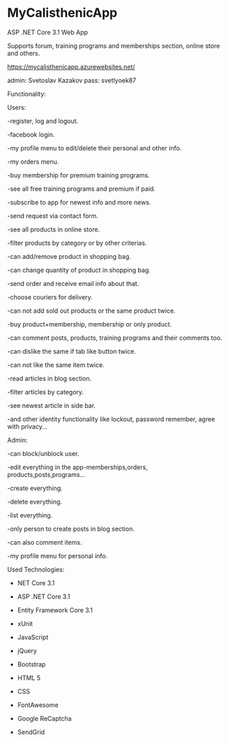 # MyCalisthenicApp
ASP .NET Core 3.1 Web App 

Supports forum, training programs and memberships section, online store and others. 

https://mycalisthenicapp.azurewebsites.net/

admin: Svetoslav Kazakov  pass: svetlyoek87

Functionality:

  Users:
  
  -register, log and logout.
  
  -facebook login.
  
  -my profile menu to edit/delete their personal and other info.
  
  -my orders menu.
  
  -buy membership for premium training programs.
  
  -see all free training programs and premium if paid.
  
  -subscribe to app for newest info and more news.
  
  -send request via contact form.
  
  -see all products in online store.
  
  -filter products by category or by other criterias.
  
  -can add/remove product in shopping bag.
  
  -can change quantity of product in shopping bag.
  
  -send order and receive email info about that.
  
  -choose couriers for delivery.
  
  -can not add sold out products or the same product twice.
  
  -buy product+membership, membership or only product.
  
  -can comment posts, products, training programs and their comments too.
  
  -can dislike the same if tab like button twice.
  
  -can not like the same item twice.
  
  -read articles in blog section.
  
  -filter articles by category.
  
  -see newest article in side bar.
  
  -and other identity functionality like lockout, password remember, agree with privacy...
  
 Admin:
 
  -can block/unblock user.
  
  -edit everything in the app-memberships,orders, products,posts,programs...
  
  -create everything.
  
  -delete everything.
  
  -list everything.
  
  -only person to create posts in blog section.
  
  -can also comment items.
  
  -my profile menu for personal info.
  
  
  Used Technologies:
  
  - NET Core 3.1
  
  - ASP .NET Core 3.1

  - Entity Framework Core 3.1
  
  - xUnit
  
  - JavaScript
  
  - jQuery
  
  - Bootstrap
  
  - HTML 5
  
  - CSS
  
  - FontAwesome
  
  - Google ReCaptcha
  
  - SendGrid
  
  
  
  
  
 

